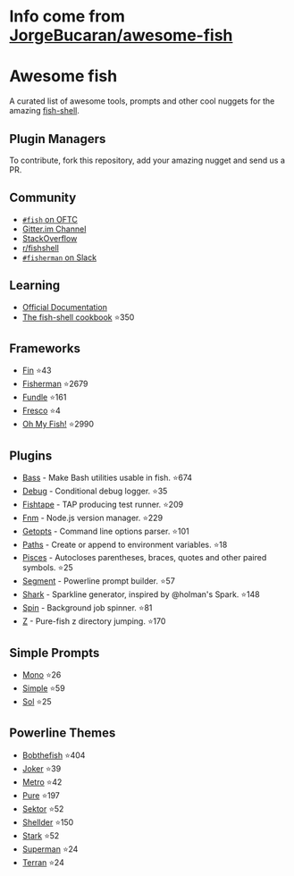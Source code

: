 # Info come from [JorgeBucaran/awesome-fish](https://github.com/JorgeBucaran/awesome-fish)
# Awesome fish

A curated list of awesome tools, prompts and other cool nuggets for the amazing [fish-shell](https://github.com/fish-shell/fish-shell).

## Plugin Managers

To contribute, fork this repository, add your amazing nugget and send us a PR.

## Community

* [`#fish` on OFTC](https://webchat.oftc.net/?channels=fish)
* [Gitter.im Channel](https://gitter.im/fish-shell/fish-shell)
* [StackOverflow](http://stackoverflow.com/questions/tagged/fish)
* [r/fishshell](https://www.reddit.com/r/fishshell/)
* [`#fisherman` on Slack](https://fisherman-wharf.herokuapp.com)

## Learning

* [Official Documentation](http://fishshell.com/docs/current/index.html)
* [The fish-shell cookbook](https://github.com/JorgeBucaran/fish-shell-cookbook) :star:350

## Frameworks

* [Fin](https://github.com/fisherman/fin) :star:43
* [Fisherman](https://github.com/fisherman/fisherman) :star:2679
* [Fundle](https://github.com/tuvistavie/fundle) :star:161
* [Fresco](https://github.com/masa0x80/fresco) :star:4
* [Oh My Fish!](https://github.com/oh-my-fish/oh-my-fish) :star:2990

## Plugins

* [Bass](https://github.com/edc/bass) - Make Bash utilities usable in fish. :star:674
* [Debug](https://github.com/fisherman/debug) - Conditional debug logger. :star:35
* [Fishtape](https://github.com/fisherman/fishtape) - TAP producing test runner. :star:209
* [Fnm](https://github.com/fisherman/fnm) - Node.js version manager. :star:229
* [Getopts](https://github.com/fisherman/getopts) - Command line options parser. :star:101
* [Paths](https://github.com/fisherman/paths) - Create or append to environment variables. :star:18
* [Pisces](https://github.com/laughedelic/pisces) - Autocloses parentheses, braces, quotes and other paired symbols. :star:25
* [Segment](https://github.com/fisherman/segment) - Powerline prompt builder. :star:57
* [Shark](https://github.com/fisherman/shark) - Sparkline generator, inspired by @holman's Spark. :star:148
* [Spin](https://github.com/fisherman/spin) - Background job spinner. :star:81
* [Z](https://github.com/fisherman/z) - Pure-fish z directory jumping. :star:170

## Simple Prompts

* [Mono](https://github.com/fisherman/mono) :star:26
* [Simple](https://github.com/fisherman/simple) :star:59
* [Sol](https://github.com/fisherman/sol) :star:25

## Powerline Themes

* [Bobthefish](https://github.com/oh-my-fish/theme-bobthefish) :star:404
* [Joker](https://github.com/fisherman/joker) :star:39
* [Metro](https://github.com/fisherman/metro) :star:42
* [Pure](https://github.com/rafaelrinaldi/pure) :star:197
* [Sektor](https://github.com/fisherman/sektor) :star:52
* [Shellder](https://github.com/simnalamburt/shellder) :star:150
* [Stark](https://github.com/fisherman/stark) :star:52
* [Superman](https://github.com/fisherman/superman) :star:24
* [Terran](https://github.com/fisherman/terran) :star:24

